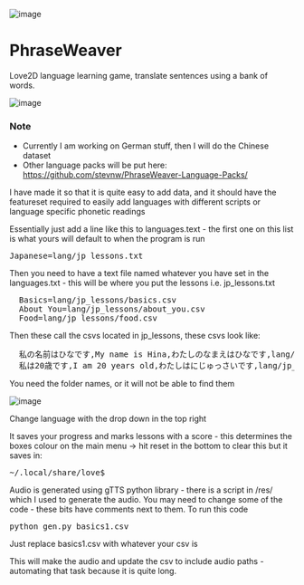 ![image](https://github.com/user-attachments/assets/2332854e-ed93-4cd3-82bd-8436bbecc0d8)


# PhraseWeaver
Love2D language learning game, translate sentences using a bank of words.

![image](https://github.com/user-attachments/assets/36eb9fdb-9b8b-410a-a021-b58a00fd1804)


### Note
- Currently I am working on German stuff, then I will do the Chinese dataset
- Other language packs will be put here: https://github.com/stevnw/PhraseWeaver-Language-Packs/


I have made it so that it is quite easy to add data, and it should have the featureset required to easily add languages with different scripts or language specific phonetic readings

Essentially just add a line like this to languages.text - the first one on this list is what yours will default to when the program is run

<pre>Japanese=lang/jp_lessons.txt </pre>

Then you need to have a text file named whatever you have set in the languages.txt - this will be where you put the lessons i.e. jp_lessons.txt

<pre>
  Basics=lang/jp_lessons/basics.csv
  About You=lang/jp_lessons/about_you.csv
  Food=lang/jp_lessons/food.csv
</pre>

Then these call the csvs located in jp_lessons, these csvs look like:

<pre>
  私の名前はひなです,My name is Hina,わたしのなまえはひなです,lang/jp_lessons/audio/私の名前はひなです.mp3
  私は20歳です,I am 20 years old,わたしはにじゅっさいです,lang/jp_lessons/audio/私は20歳です.mp3
</pre>

You need the folder names, or it will not be able to find them

![image](https://github.com/user-attachments/assets/6484f343-458a-4460-a23f-3fb9dc5caff0)

Change language with the drop down in the top right

It saves your progress and marks lessons with a score - this determines the boxes colour on the main menu -> hit reset in the bottom to clear this but it saves in:

<pre>~/.local/share/love$</pre>


Audio is generated using gTTS python library - there is a script in /res/ which I used to generate the audio. You may need to change some of the code - these bits have comments next to them. To run this code

<pre>python gen.py basics1.csv</pre>

Just replace basics1.csv with whatever your csv is 

This will make the audio and update the csv to include audio paths - automating that task because it is quite long.
